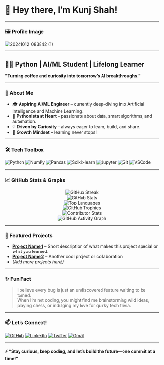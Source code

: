 # 👋 Hey there, I’m Kunj Shah!


<!-- Replace 'profile.jpg' with your actual image filename after upload -->

---

### 🖼️ Profile Image

![20241012_083842 (1)](https://github.com/user-attachments/assets/cf470d79-4e0d-4c40-8d3f-29299fd4e370)

---

## 🧑‍💻 Python | AI/ML Student | Lifelong Learner

**"Turning coffee and curiosity into tomorrow’s AI breakthroughs."**

---

### 🚀 About Me

- 🎓 **Aspiring AI/ML Engineer** – currently deep-diving into Artificial Intelligence and Machine Learning.
- 🐍 **Pythonista at Heart** – passionate about data, smart algorithms, and automation.
- 💡 **Driven by Curiosity** – always eager to learn, build, and share.
- 🌱 **Growth Mindset** – learning never stops!

---

### 🛠️ Tech Toolbox

![Python](https://img.shields.io/badge/-Python-3776AB?logo=python&logoColor=white&style=flat-square)
![NumPy](https://img.shields.io/badge/-NumPy-013243?logo=numpy&logoColor=white&style=flat-square)
![Pandas](https://img.shields.io/badge/-Pandas-150458?logo=pandas&logoColor=white&style=flat-square)
![Scikit-learn](https://img.shields.io/badge/-Scikit--learn-F7931E?logo=scikit-learn&logoColor=white&style=flat-square)
![Jupyter](https://img.shields.io/badge/-Jupyter-F37626?logo=jupyter&logoColor=white&style=flat-square)
![Git](https://img.shields.io/badge/-Git-F05032?logo=git&logoColor=white&style=flat-square)
![VSCode](https://img.shields.io/badge/-VSCode-007ACC?logo=visual-studio-code&logoColor=white&style=flat-square)

---

### 📈 GitHub Stats & Graphs

<p align="center">
  <img src="https://github-readme-streak-stats.herokuapp.com/?user=KunjShah01&theme=radical&hide_border=true" alt="GitHub Streak" />
  <br>
  <img src="https://github-readme-stats.vercel.app/api?username=KunjShah01&show_icons=true&theme=radical&hide_border=true" alt="GitHub Stats" />
  <br>
  <img src="https://github-readme-stats.vercel.app/api/top-langs/?username=KunjShah01&layout=compact&theme=radical&hide_border=true" alt="Top Languages" />
  <br>
  <img src="https://github-profile-trophy.vercel.app/?username=KunjShah01&theme=radical&column=7&margin-w=10&margin-h=10" alt="GitHub Trophies" />
  <br>
  <img src="https://github-contributor-stats.vercel.app/api?username=KunjShah01&limit=5&theme=radical" alt="Contributor Stats" />
  <br>
  <img src="https://github-readme-activity-graph.vercel.app/graph?username=KunjShah01&theme=radical&hide_border=true" alt="GitHub Activity Graph" />
  <br>
</p>

---

### 🌟 Featured Projects

- **[Project Name 1](#)** – Short description of what makes this project special or what you learned.
- **[Project Name 2](#)** – Another cool project or collaboration.
- *(Add more projects here!)*

---

### ✨ Fun Fact

> I believe every bug is just an undiscovered feature waiting to be tamed.  
> When I’m not coding, you might find me brainstorming wild ideas, playing chess, or indulging my love for quirky tech trivia.

---

### 📫 Let’s Connect!

[![GitHub](https://img.shields.io/badge/GitHub-181717?style=flat-square&logo=github&logoColor=white)](https://github.com/KunjShah01)
[![LinkedIn](https://img.shields.io/badge/LinkedIn-0077B5?style=flat-square&logo=linkedin&logoColor=white)](YOUR_LINKEDIN)
[![Twitter](https://img.shields.io/badge/Twitter-1DA1F2?style=flat-square&logo=twitter&logoColor=white)](YOUR_TWITTER)
[![Gmail](https://img.shields.io/badge/Gmail-D14836?style=flat-square&logo=gmail&logoColor=white)](mailto:YOUR_EMAIL)
<!-- Add or remove socials as needed -->

---


#### ⚡ “Stay curious, keep coding, and let’s build the future—one commit at a time!”
